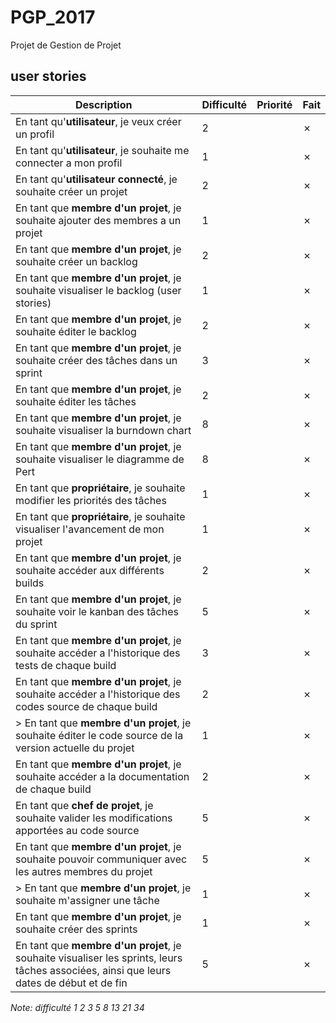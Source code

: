 # PGP_2017
Projet de Gestion de Projet

## user stories

| Description | Difficulté | Priorité | Fait |
|---|---|---|---|
| En tant qu'**utilisateur**, je veux créer un profil | 2 | | ✗ |
| En tant qu'**utilisateur**, je souhaite me connecter a mon profil | 1 | | ✗ |
| En tant qu'**utilisateur connecté**, je souhaite créer un projet | 2 | | ✗ |
| En tant que **membre d'un projet**, je souhaite ajouter des membres a un projet | 1 | | ✗ |
| En tant que **membre d'un projet**, je souhaite créer un backlog | 2 | | ✗ |
| En tant que **membre d'un projet**, je souhaite visualiser le backlog (user stories) | 1 | | ✗ |
| En tant que **membre d'un projet**, je souhaite éditer le backlog | 2 | | ✗ |
| En tant que **membre d'un projet**, je souhaite créer des tâches dans un sprint | 3 | | ✗ |
| En tant que **membre d'un projet**, je souhaite éditer les tâches | 2 | | ✗ |
| En tant que **membre d'un projet**, je souhaite visualiser la burndown chart | 8 | | ✗ |
| En tant que **membre d'un projet**, je souhaite visualiser le diagramme de Pert | 8 | | ✗ |
| En tant que **propriétaire**, je souhaite modifier les priorités des tâches | 1 | | ✗ |
| En tant que **propriétaire**, je souhaite visualiser l'avancement de mon projet | 1 | | ✗ |
| En tant que **membre d'un projet**, je souhaite accéder aux différents builds | 2 | | ✗ |
| En tant que **membre d'un projet**, je souhaite voir le kanban des tâches du sprint | 5 | | ✗ |
| En tant que **membre d'un projet**, je souhaite accéder a l'historique des tests de chaque build | 3 | | ✗ |
| En tant que **membre d'un projet**, je souhaite accéder a l'historique des codes source de chaque build | 2 | | ✗ |
| > En tant que **membre d'un projet**, je souhaite éditer le code source de la version actuelle du projet | 1 | | ✗ |
| En tant que **membre d'un projet**, je souhaite accéder a la documentation de chaque build | 2 | | ✗ |
| En tant que **chef de projet**, je souhaite valider les modifications apportées au code source | 5 | | ✗ |
| En tant que **membre d'un projet**, je souhaite pouvoir communiquer avec les autres membres du projet | 5 |    | ✗ |
| > En tant que **membre d'un projet**, je souhaite m'assigner une tâche | 1 | | ✗ |
| En tant que **membre d'un projet**, je souhaite créer des sprints | 1 | | ✗ |
| En tant que **membre d'un projet**, je souhaite visualiser les sprints, leurs tâches associées, ainsi que leurs dates de début et de fin | 5 | | ✗ |


*Note: difficulté 1 2 3 5 8 13 21 34*
